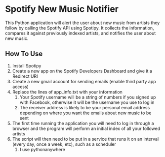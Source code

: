 Spotify New Music Notifier
==================

This Python application will alert the user about new music from artists they follow by calling the Spotify API using Spotipy. It collects the information, compares it against previously indexed artists, and notifies the user about new music.

## How To Use

1. Install Spotipy
2. Create a new app on the Spotify Developers Dashboard and give it a Redirect URI
3. Create a new gmail account for sending emails (enable third party app access)
4. Replace the lines of app_info.txt with your information
	1. Your Spotify username will be a string of numbers if you signed up with Facebook, otherwise it will be the username you use to log in
	2. The receiver address is likely to be your personal email address depending on where you want the emails about new music to be sent
5. The first time running the application you will need to log in through a browser and the program will perform an initial index of all your followed artists
6. The script will then need to be put in a service that runs it on an interval (every day, once a week, etc), such as a scheduler
	1. I use pythonanywhere